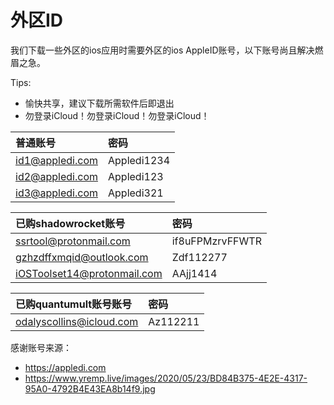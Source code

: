 # 外区ID
我们下载一些外区的ios应用时需要外区的ios AppleID账号，以下账号尚且解决燃眉之急。  


Tips:
- 愉快共享，建议下载所需软件后即退出
- 勿登录iCloud！勿登录iCloud！勿登录iCloud！


普通账号|密码
:--|:--
id1@appledi.com|Appledi1234
id2@appledi.com|Appledi123
id3@appledi.com|Appledi321


已购shadowrocket账号|密码
:--|:--
ssrtool@protonmail.com | if8uFPMzrvFFWTR
gzhzdffxmqid@outlook.com | Zdf112277
iOSToolset14@protonmail.com | AAjj1414


已购quantumult账号账号|密码
:--|:--
odalyscollins@icloud.com|Az112211




感谢账号来源：
- https://appledi.com
- https://www.yremp.live/images/2020/05/23/BD84B375-4E2E-4317-95A0-4792B4E43EA8b14f9.jpg
